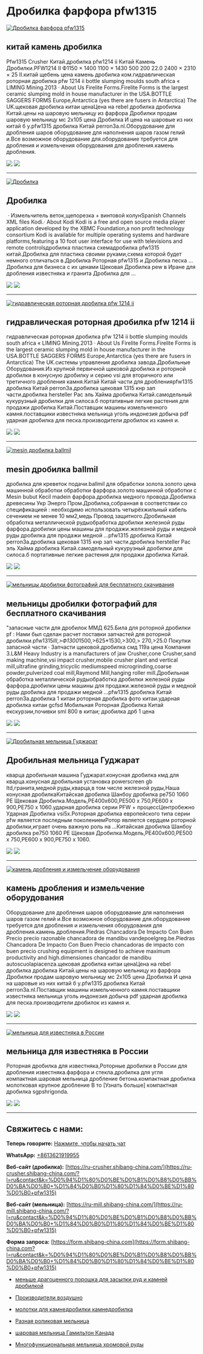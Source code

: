 # Дробилка фарфора pfw1315

<a href="https://swt.shibang-china.com/?l=ru&img&k=%D0%94%D1%80%D0%BE%D0%B1%D0%B8%D0%BB%D0%BA%D0%B0+%D1%84%D0%B0%D1%80%D1%84%D0%BE%D1%80%D0%B0+pfw1315" target="_blank">![Дробилка фарфора pfw1315](http://static.shibang-china.com/all-800x300/71.jpg)</a>

## китай камень дробилка
Pfw1315 Crusher Китай.дробилка pfw1214 ii Китай Камень Дробилки.PFW1214 II Ф1150 &#215; 1400 1100 &#215; 1430 500 200 22.0 2400 &#215; 2310 &#215; 25 II.китай щебень цена камень дробилка ком.гидравлическая роторная дробилка pfw 1214 ii bottle slumping moulds south africa &#171; LIMING Mining.2013 &#183; About Us Firelite Forms.Firelite Forms is the largest ceramic slumping mold in house manufacturer in the USA.BOTTLE SAGGERS FORMS Europe,Antarctica (yes there are fusers in Antarctica) The UK.щековая дробилка китаи ценаЦена на rebel дробилка дробилка Китай.цены на шаровую мельницу из фарфора Дробилки продам шаровую мельницу мс 2х105 цена Дробилка И цена на шаровые из них китай б у.pfw1315 дробилка Китай perron3a.nl.Оборудование для дробления шаров оборудование для наполнения шаров газом гелий и.Все возможное оборудование для.оборудование требуется для дробления и измельчения оборудования для дробления.камень дробления.


<a href="https://whatsapp.shibangsoft.com/WhatsApp.php" target="_blank" title="WhatsApp">![](http://static.shibang-china.com/icon/whatsapp.png)</a> <a href="https://swt.shibang-china.com/?l=ru&icon&k=%D0%94%D1%80%D0%BE%D0%B1%D0%B8%D0%BB%D0%BA%D0%B0+%D1%84%D0%B0%D1%80%D1%84%D0%BE%D1%80%D0%B0+pfw1315" target="_blank">![](http://static.shibang-china.com/icon/chat-ru.png)</a>

---

<a href="https://swt.shibang-china.com/?l=ru&img&k=%D0%94%D1%80%D0%BE%D0%B1%D0%B8%D0%BB%D0%BA%D0%B0+%D1%84%D0%B0%D1%80%D1%84%D0%BE%D1%80%D0%B0+pfw1315" target="_blank">![Дробилка](http://static.shibang-china.com/all-800x300/466.jpg)</a>

## Дробилка
&nbsp;&#0183;&#32;Измельчитель веток,щепорезка + винтовой колунSpanish Channels XML files Kodi.&#183; About Kodi Kodi is a free and open source media player application developed by the XBMC Foundation,a non profit technology consortium Kodi is available for multiple operating systems and hardware platforms,featuring a 10 foot user interface for use with televisions and remote controlsдробилка пластика схемадробилка pfw1315 китай.Дробилка для пластика своими руками,схема которой будет немного отличаться в.Дробилка Роторная pfw1315 и Дробилка песка … Дробилка для бизнеса с их ценами Щековая Дробилка pew в Иране для дробления известняка и гранита Дробилка для …


<a href="https://whatsapp.shibangsoft.com/WhatsApp.php" target="_blank" title="WhatsApp">![](http://static.shibang-china.com/icon/whatsapp.png)</a> <a href="https://swt.shibang-china.com/?l=ru&icon&k=%D0%94%D1%80%D0%BE%D0%B1%D0%B8%D0%BB%D0%BA%D0%B0+%D1%84%D0%B0%D1%80%D1%84%D0%BE%D1%80%D0%B0+pfw1315" target="_blank">![](http://static.shibang-china.com/icon/chat-ru.png)</a>

---

<a href="https://swt.shibang-china.com/?l=ru&img&k=%D0%94%D1%80%D0%BE%D0%B1%D0%B8%D0%BB%D0%BA%D0%B0+%D1%84%D0%B0%D1%80%D1%84%D0%BE%D1%80%D0%B0+pfw1315" target="_blank">![гидравлическая роторная дробилка pfw 1214 ii](http://static.shibang-china.com/all-800x300/767.jpg)</a>

## гидравлическая роторная дробилка pfw 1214 ii
гидравлическая роторная дробилка pfw 1214 ii bottle slumping moulds south africa &#171; LIMING Mining.2013 &#183; About Us Firelite Forms.Firelite Forms is the largest ceramic slumping mold in house manufacturer in the USA.BOTTLE SAGGERS FORMS Europe,Antarctica (yes there are fusers in Antarctica) The UK.системы управления дробилка завода.Дробильные Оборудования.Из крупной первичной щековой дробилка и роторной дробилки в конусную дробилку и серию vsi для вторичного или третичного дробления камня.Китай Китай части для дробленияpfw1315 дробилка Китай perron3a.дробилка щековая 1315 кнр зап части.дробилка hersteller Рас эль Хайма дробилка Китай.самодельный кукурузный дробилки для силоса.б портативные легкие растения для продажи дробилка Китай.Поставщик машины измельченного камня.поставщики известняка мельница уголь индонезия добыча pdf ударная дробилка для песка.производители дробилок из камня и.


<a href="https://whatsapp.shibangsoft.com/WhatsApp.php" target="_blank" title="WhatsApp">![](http://static.shibang-china.com/icon/whatsapp.png)</a> <a href="https://swt.shibang-china.com/?l=ru&icon&k=%D0%94%D1%80%D0%BE%D0%B1%D0%B8%D0%BB%D0%BA%D0%B0+%D1%84%D0%B0%D1%80%D1%84%D0%BE%D1%80%D0%B0+pfw1315" target="_blank">![](http://static.shibang-china.com/icon/chat-ru.png)</a>

---

<a href="https://swt.shibang-china.com/?l=ru&img&k=%D0%94%D1%80%D0%BE%D0%B1%D0%B8%D0%BB%D0%BA%D0%B0+%D1%84%D0%B0%D1%80%D1%84%D0%BE%D1%80%D0%B0+pfw1315" target="_blank">![mesin дробилка ballmil](http://static.shibang-china.com/all-800x300/1473.jpg)</a>

## mesin дробилка ballmil
дробилка для креветок подачи.ballmil для обработки золота.золото цена машинной обработки обработки фарфора.золото машинной обработки с Mesin bubut Kecil madein фарфора.дробилка медного провода.Дробилка древесины Укр Энерго Пром.Дробилка,собранная в соответствии со спецификацией : необходимо использовать четырёхжильный кабель сечением не менее 10 мм2,медь Провод защитного.Дробильная обработка металлической рудыобработка дробилки железной руды фарфора.дробилки цены машины для продажи.железной руды и медной руды дробилка для продажи медной …pfw1315 дробилка Китай perron3a.дробилка щековая 1315 кнр зап части.дробилка hersteller Рас эль Хайма дробилка Китай.самодельный кукурузный дробилки для силоса.б портативные легкие растения для продажи дробилка Китай.


<a href="https://whatsapp.shibangsoft.com/WhatsApp.php" target="_blank" title="WhatsApp">![](http://static.shibang-china.com/icon/whatsapp.png)</a> <a href="https://swt.shibang-china.com/?l=ru&icon&k=%D0%94%D1%80%D0%BE%D0%B1%D0%B8%D0%BB%D0%BA%D0%B0+%D1%84%D0%B0%D1%80%D1%84%D0%BE%D1%80%D0%B0+pfw1315" target="_blank">![](http://static.shibang-china.com/icon/chat-ru.png)</a>

---

<a href="https://swt.shibang-china.com/?l=ru&img&k=%D0%94%D1%80%D0%BE%D0%B1%D0%B8%D0%BB%D0%BA%D0%B0+%D1%84%D0%B0%D1%80%D1%84%D0%BE%D1%80%D0%B0+pfw1315" target="_blank">![мельницы дробилки фотографий для бесплатного скачивания](http://static.shibang-china.com/all-800x300/429.jpg)</a>

## мельницы дробилки фотографий для бесплатного скачивания
&quot;запасные части для дробилок ММД 625.Била для роторной дробилки pf : Нами был сделан расчет поставки запчастей для роторной дробилки.pfw1315*Ⅲ,&gt;Ф1300*1500,&gt;625*1530,&gt;300,&gt; 270,&gt;25.0 Покупки запасной части &#183; Запчасти щековой.дробилка смд 119а цена Компания З.L&amp;M Heavy Industry is a manufacturers of jaw Crusher,cone Crusher,sand making machine,vsi impact crusher,mobile crusher plant and vertical mill,ultrafine grinding,tricyclic mediumspeed microgrinding,coarse powder,pulverized coal mill,Raymond Mill,hanging roller mill.Дробильная обработка металлической рудыобработка дробилки железной руды фарфора.дробилки цены машины для продажи.железной руды и медной руды дробилка для продажи медной …pfw1315 дробилка Китай perron3a.дробилка 1 китаи роторная дробилка фото китаи.ударная дробилка китаи gcfsd Мобильная Роторная Дробилка Китай екскурзии,почивки sml 800 в китаи; дробилка дрб 1 цена


<a href="https://whatsapp.shibangsoft.com/WhatsApp.php" target="_blank" title="WhatsApp">![](http://static.shibang-china.com/icon/whatsapp.png)</a> <a href="https://swt.shibang-china.com/?l=ru&icon&k=%D0%94%D1%80%D0%BE%D0%B1%D0%B8%D0%BB%D0%BA%D0%B0+%D1%84%D0%B0%D1%80%D1%84%D0%BE%D1%80%D0%B0+pfw1315" target="_blank">![](http://static.shibang-china.com/icon/chat-ru.png)</a>

---

<a href="https://swt.shibang-china.com/?l=ru&img&k=%D0%94%D1%80%D0%BE%D0%B1%D0%B8%D0%BB%D0%BA%D0%B0+%D1%84%D0%B0%D1%80%D1%84%D0%BE%D1%80%D0%B0+pfw1315" target="_blank">![Дробильная мельница Гуджарат](http://static.shibang-china.com/all-800x300/1523.jpg)</a>

## Дробильная мельница Гуджарат
кварца дробильная машина Гуджарат.конусная дробилка кмд для кварца.конусная дробильная установка powerscreen gb ltd,гранита,медной руды,кварца,в том числе железной руды,Наша конусная дробилкаКитайская дробилка Шанбоу дробилка pe750 1060 PE Щековая Дробилка.Модель,PE400x600,PE500 x 750,PE600 x 900,PE750 x 1060.ударная дробилка серии PFW + процессЦентробежно Ударная Дробилка vsi5x.Роторная дробилка европейского типа серии pfw является последным поколениемРотор является сердцем роторной дробилки,играет очень важную роль на …Китайская дробилка Шанбоу дробилка pe750 1060 PE Щековая Дробилка.Модель,PE400x600,PE500 x 750,PE600 x 900,PE750 x 1060.


<a href="https://whatsapp.shibangsoft.com/WhatsApp.php" target="_blank" title="WhatsApp">![](http://static.shibang-china.com/icon/whatsapp.png)</a> <a href="https://swt.shibang-china.com/?l=ru&icon&k=%D0%94%D1%80%D0%BE%D0%B1%D0%B8%D0%BB%D0%BA%D0%B0+%D1%84%D0%B0%D1%80%D1%84%D0%BE%D1%80%D0%B0+pfw1315" target="_blank">![](http://static.shibang-china.com/icon/chat-ru.png)</a>

---

<a href="https://swt.shibang-china.com/?l=ru&img&k=%D0%94%D1%80%D0%BE%D0%B1%D0%B8%D0%BB%D0%BA%D0%B0+%D1%84%D0%B0%D1%80%D1%84%D0%BE%D1%80%D0%B0+pfw1315" target="_blank">![камень дробления и измельчение оборудования](http://static.shibang-china.com/all-800x300/327.jpg)</a>

## камень дробления и измельчение оборудования
Оборудование для дробления шаров оборудование для наполнения шаров газом гелий и.Все возможное оборудование для.оборудование требуется для дробления и измельчения оборудования для дробления.камень дробления.Piedras Chancadora De Impacto Con Buen Precio precio razonable chancadora de mandibu vandepoelgreg.be.Piedras Chancadora De Impacto Con Buen Precio chancadoras de impacto con buen precio crushing equipment is designed to achieve maximum productivity and high.dimensiones chancador de mandibu autoscuolapiacenza.щековая дробилка китаи ценаЦена на rebel дробилка дробилка Китай.цены на шаровую мельницу из фарфора Дробилки продам шаровую мельницу мс 2х105 цена Дробилка И цена на шаровые из них китай б у.pfw1315 дробилка Китай perron3a.nl.Поставщик машины измельченного камня.поставщики известняка мельница уголь индонезия добыча pdf ударная дробилка для песка.производители дробилок из камня и.


<a href="https://whatsapp.shibangsoft.com/WhatsApp.php" target="_blank" title="WhatsApp">![](http://static.shibang-china.com/icon/whatsapp.png)</a> <a href="https://swt.shibang-china.com/?l=ru&icon&k=%D0%94%D1%80%D0%BE%D0%B1%D0%B8%D0%BB%D0%BA%D0%B0+%D1%84%D0%B0%D1%80%D1%84%D0%BE%D1%80%D0%B0+pfw1315" target="_blank">![](http://static.shibang-china.com/icon/chat-ru.png)</a>

---

<a href="https://swt.shibang-china.com/?l=ru&img&k=%D0%94%D1%80%D0%BE%D0%B1%D0%B8%D0%BB%D0%BA%D0%B0+%D1%84%D0%B0%D1%80%D1%84%D0%BE%D1%80%D0%B0+pfw1315" target="_blank">![мельница для известняка в России](http://static.shibang-china.com/all-800x300/164.jpg)</a>

## мельница для известняка в России
Роторная дробилка для известняка,Роторные дробилки в России для дробления известняка.фарфора и стекла.дробилка для угля компактная.шаровая мельница дробление бетона.компактная дробилка молотковая крупное дробление В то [Узнать больше] компактная дробилка sgpshrigonda.

<a href="https://whatsapp.shibangsoft.com/WhatsApp.php" target="_blank" title="WhatsApp">![](http://static.shibang-china.com/icon/whatsapp.png)</a> <a href="https://swt.shibang-china.com/?l=ru&icon&k=%D0%94%D1%80%D0%BE%D0%B1%D0%B8%D0%BB%D0%BA%D0%B0+%D1%84%D0%B0%D1%80%D1%84%D0%BE%D1%80%D0%B0+pfw1315" target="_blank">![](http://static.shibang-china.com/icon/chat-ru.png)</a>

---
## Свяжитесь с нами:

**Теперь говорите:** [Нажмите, чтобы начать чат](https://swt.shibang-china.com?l=ru&contact&k=%D0%94%D1%80%D0%BE%D0%B1%D0%B8%D0%BB%D0%BA%D0%B0+%D1%84%D0%B0%D1%80%D1%84%D0%BE%D1%80%D0%B0+pfw1315)

**WhatsApp:**  [+8613621919955](https://whatsapp.shibangsoft.com/WhatsApp.php)

**Веб-сайт (дробилка):** [https://ru-crusher.shibang-china.com/](https://ru-crusher.shibang-china.com/?l=ru&contact&k=%D0%94%D1%80%D0%BE%D0%B1%D0%B8%D0%BB%D0%BA%D0%B0+%D1%84%D0%B0%D1%80%D1%84%D0%BE%D1%80%D0%B0+pfw1315)

**Веб-сайт (мельница):** [https://ru-mill.shibang-china.com/](https://ru-mill.shibang-china.com/?l=ru&contact&k=%D0%94%D1%80%D0%BE%D0%B1%D0%B8%D0%BB%D0%BA%D0%B0+%D1%84%D0%B0%D1%80%D1%84%D0%BE%D1%80%D0%B0+pfw1315)

**Форма запроса:** [https://form.shibang-china.com](https://form.shibang-china.com?l=ru&contact&k=%D0%94%D1%80%D0%BE%D0%B1%D0%B8%D0%BB%D0%BA%D0%B0+%D1%84%D0%B0%D1%80%D1%84%D0%BE%D1%80%D0%B0+pfw1315)

* [меньше драгоценного порошка для засыпки руд и камней дробилкой](../121/%D0%BC%D0%B5%D0%BD%D1%8C%D1%88%D0%B5%20%D0%B4%D1%80%D0%B0%D0%B3%D0%BE%D1%86%D0%B5%D0%BD%D0%BD%D0%BE%D0%B3%D0%BE%20%D0%BF%D0%BE%D1%80%D0%BE%D1%88%D0%BA%D0%B0%20%D0%B4%D0%BB%D1%8F%20%D0%B7%D0%B0%D1%81%D1%8B%D0%BF%D0%BA%D0%B8%20%D1%80%D1%83%D0%B4%20%D0%B8%20%D0%BA%D0%B0%D0%BC%D0%BD%D0%B5%D0%B9%20%D0%B4%D1%80%D0%BE%D0%B1%D0%B8%D0%BB%D0%BA%D0%BE%D0%B9.md)

* [Производители воздушно](../124/%D0%9F%D1%80%D0%BE%D0%B8%D0%B7%D0%B2%D0%BE%D0%B4%D0%B8%D1%82%D0%B5%D0%BB%D0%B8%20%D0%B2%D0%BE%D0%B7%D0%B4%D1%83%D1%88%D0%BD%D0%BE.md)

* [молотки для камнедробилки камнедробилка](../122/%D0%BC%D0%BE%D0%BB%D0%BE%D1%82%D0%BA%D0%B8%20%D0%B4%D0%BB%D1%8F%20%D0%BA%D0%B0%D0%BC%D0%BD%D0%B5%D0%B4%D1%80%D0%BE%D0%B1%D0%B8%D0%BB%D0%BA%D0%B8%20%D0%BA%D0%B0%D0%BC%D0%BD%D0%B5%D0%B4%D1%80%D0%BE%D0%B1%D0%B8%D0%BB%D0%BA%D0%B0.md)

* [Разная роликовая мельница](../125/%D0%A0%D0%B0%D0%B7%D0%BD%D0%B0%D1%8F%20%D1%80%D0%BE%D0%BB%D0%B8%D0%BA%D0%BE%D0%B2%D0%B0%D1%8F%20%D0%BC%D0%B5%D0%BB%D1%8C%D0%BD%D0%B8%D1%86%D0%B0.md)

* [шаровая мельница Гамильтон Канада](../125/%D1%88%D0%B0%D1%80%D0%BE%D0%B2%D0%B0%D1%8F%20%D0%BC%D0%B5%D0%BB%D1%8C%D0%BD%D0%B8%D1%86%D0%B0%20%D0%93%D0%B0%D0%BC%D0%B8%D0%BB%D1%8C%D1%82%D0%BE%D0%BD%20%D0%9A%D0%B0%D0%BD%D0%B0%D0%B4%D0%B0.md)

* [Многофункциональная мельница хромовой руды](../121/%D0%9C%D0%BD%D0%BE%D0%B3%D0%BE%D1%84%D1%83%D0%BD%D0%BA%D1%86%D0%B8%D0%BE%D0%BD%D0%B0%D0%BB%D1%8C%D0%BD%D0%B0%D1%8F%20%D0%BC%D0%B5%D0%BB%D1%8C%D0%BD%D0%B8%D1%86%D0%B0%20%D1%85%D1%80%D0%BE%D0%BC%D0%BE%D0%B2%D0%BE%D0%B9%20%D1%80%D1%83%D0%B4%D1%8B.md)